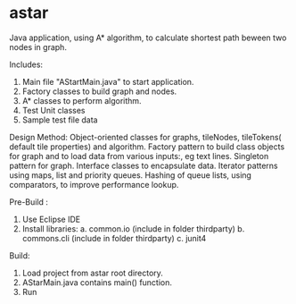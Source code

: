 # astar
Java application, using A* algorithm, to calculate shortest path beween two nodes in graph.

Includes:
1. Main file "AStartMain.java" to start application.
2. Factory classes to build graph and nodes.
3. A* classes to perform algorithm.
4. Test Unit classes 
5. Sample test file data


Design Method:
Object-oriented classes for graphs, tileNodes, tileTokens( default tile properties) and algorithm. 
Factory pattern to build class objects for graph and to load data from various inputs:, eg text lines. 
Singleton pattern for graph. 
Interface classes to encapsulate data. 
Iterator patterns using maps, list and priority queues. 
Hashing of queue lists, using comparators, to improve performance lookup. 

Pre-Build :
1. Use Eclipse IDE 
2. Install libraries: 
   a. common.io (include in folder thirdparty) 
   b. commons.cli (include in folder thirdparty) 
   c. junit4

Build:
1. Load project from astar root directory.
2. AStarMain.java contains main() function.
3. Run 